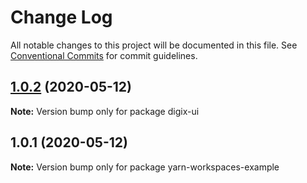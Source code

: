 # Change Log

All notable changes to this project will be documented in this file.
See [Conventional Commits](https://conventionalcommits.org) for commit guidelines.

## [1.0.2](https://github.com/thiagouxd/lerna-repo/compare/v1.0.1...v1.0.2) (2020-05-12)

**Note:** Version bump only for package digix-ui





## 1.0.1 (2020-05-12)

**Note:** Version bump only for package yarn-workspaces-example
